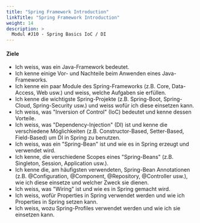 ```yaml
---
title: "Spring Framework Introduction"
linkTitle: "Spring Framework Introduction"
weight: 14
description: >
  Modul #J10 - Spring Basics IoC / DI
---
```


#### Ziele

* Ich weiss, was ein Java-Framework bedeutet.
* Ich kenne einige Vor- und Nachteile beim Anwenden eines Java-Frameworks.
* Ich kenne ein paar Module des Spring-Frameworks (z.B. Core, Data-Access, Web usw.) und weiss, welche Aufgaben sie erfüllen.
* Ich kenne die wichtigste Spring-Projekte (z.B. Spring-Boot, Spring-Cloud, Spring-Security usw.) und weiss wofür ich diese einsetzen kann.
* Ich weiss, was "Inversion of Control" (IoC) bedeutet und kenne dessen Vorteile.
* Ich weiss, was "Dependency-Injection" (DI) ist und kenne die verschiedene Möglichkeiten (z.B. Constructor-Based, Setter-Based, Field-Based) um DI in Spring zu benutzen.
* Ich weiss, was ein "Spring-Bean" ist und wie es in Spring erzeugt und verwendet wird.
* Ich kenne, die verschiedene Scopes eines "Spring-Beans" (z.B. Singleton, Session, Application usw.).
* Ich kenne die, am häufigsten verwendeten, Spring-Bean Annotationen (z.B. @Configuration, @Component, @Repository, @Controller usw.), wie ich diese einsetze und  welcher Zweck sie dienen.
* Ich weiss, was "Wiring" ist und wie es in Spring gemacht wird.
* Ich weiss, wofür Properties in Spring verwendet werden und wie ich Properties in Spring setzen kann.
* Ich weiss, wozu Spring-Profiles verwendet werden und wie ich sie einsetzen kann.
